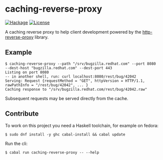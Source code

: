 # caching-reverse-proxy

[![Hackage](https://img.shields.io/hackage/v/caching-reverse-proxy.svg?logo=haskell)](https://hackage.haskell.org/package/caching-reverse-proxy)
[![License](https://img.shields.io/badge/License-Apache%202.0-blue.svg)](https://opensource.org/licenses/Apache-2.0)

A caching reverse proxy to help client development powered by the [http-reverse-proxy](hackage.haskell.org/package/http-reverse-proxy) library.

## Example

```ShellSession
$ caching-reverse-proxy --path "/srv/bugzilla.redhat.com" --port 8080 --dest-host "bugzilla.redhat.com" --dest-port 443
Listing on port 8080
-- in another shell, run: curl localhost:8080/rest/bug/42042
Serving: Request {requestMethod = "GET", httpVersion = HTTP/1.1, rawPathInfo = "/rest/bug/42042", ... }
Caching response to "/srv/bugzilla.redhat.com/rest/bug/42042.raw"
```

Subsequent requests may be served directly from the cache.

## Contribute

To work on this project you need a Haskell toolchain, for example on fedora:

```
$ sudo dnf install -y ghc cabal-install && cabal update
```

Run the cli:

```
$ cabal run caching-reverse-proxy -- --help
```
